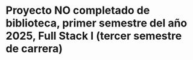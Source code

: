 # Proyecto NO completado de biblioteca, primer semestre del año 2025, Full Stack I (tercer semestre de carrera)
